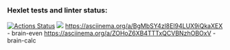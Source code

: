 ### Hexlet tests and linter status:
[![Actions Status](https://github.com/Oleg14U/python-project-49/workflows/hexlet-check/badge.svg)](https://github.com/Oleg14U/python-project-49/actions)
<a href="https://codeclimate.com/github/Oleg14U/python-project-49/maintainability"><img src="https://api.codeclimate.com/v1/badges/6f83138426e4c233b3cb/maintainability" /></a>
https://asciinema.org/a/BgMbSY4zl8El94LUX9iQkaXEX - brain-even
https://asciinema.org/a/ZOHoZ6XB4TTTxQCVBNzhOBOxV - brain-calc
